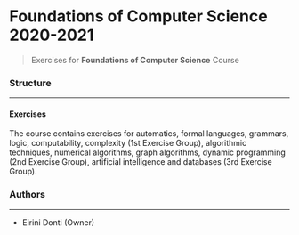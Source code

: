 # Foundations of Computer Science 2020-2021
> Exercises for **Foundations of Computer Science** Course

### Structure
---
#### Exercises

The course contains exercises for automatics, formal languages, grammars, logic, computability, complexity (1st Exercise Group), algorithmic techniques, numerical algorithms, graph algorithms, dynamic programming (2nd Exercise Group), artificial intelligence and databases (3rd Exercise Group).

### Authors
---

- Eirini Donti (Owner)

<!-- ### License
--- -->
